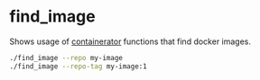 # find_image

Shows usage of [containerator](../../README.md) functions that find docker images.

```bash
./find_image --repo my-image
./find_image --repo-tag my-image:1
```
